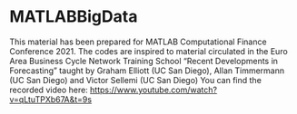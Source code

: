 # MATLABBigData

This material has been prepared for MATLAB Computational Finance Conference 2021.
The codes are inspired to material circulated in the Euro Area Business Cycle Network Training School “Recent Developments in Forecasting” taught by Graham Elliott (UC San Diego), Allan Timmermann (UC San Diego) and Victor Sellemi (UC San Diego)
You can find the recorded video here:
https://www.youtube.com/watch?v=qLtuTPXb67A&t=9s
